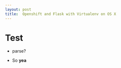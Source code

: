 ```yaml
---
layout: post
title:  Openshift and Flask with Virtualenv on OS X
---
```


Test
===

- parse?

- So **yea**
